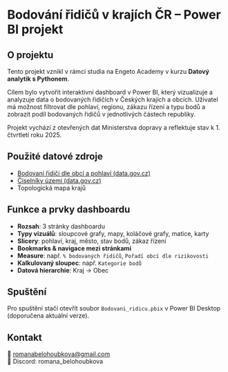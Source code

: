 # Bodování řidičů v krajích ČR – Power BI projekt

## O projektu

Tento projekt vznikl v rámci studia na Engeto Academy v kurzu **Datový analytik s Pythonem**.

Cílem bylo vytvořit interaktivní dashboard v Power BI, který vizualizuje a analyzuje data o bodovaných řidičích v Českých krajích a obcích. Uživatel má možnost filtrovat dle pohlaví, regionu, zákazu řízení a typu bodů a zobrazit podíl bodovaných řidičů v jednotlivých částech republiky.

Projekt vychází z otevřených dat Ministerstva dopravy a reflektuje stav k 1. čtvrtletí roku 2025.

## Použité datové zdroje

- [Bodovaní řidiči dle obcí a pohlaví (data.gov.cz)](https://data.gov.cz/datov%C3%A1-sada?iri=https%3A%2F%2Fdata.gov.cz%2Fzdroj%2Fdatov%C3%A9-sady%2F66003008%2F1471764192)
- [Číselníky území (data.gov.cz)](https://data.gov.cz/dataset?iri=https%3A%2F%2Fdata.gov.cz%2Fzdroj%2Fdatov%C3%A9-sady%2F00025593%2F0e136cf01f86f9446b7334c2e4f011bd)
- Topologická mapa krajů

## Funkce a prvky dashboardu

- **Rozsah**: 3 stránky dashboardu
- **Typy vizuálů**: sloupcové grafy, mapy, koláčové grafy, matice, karty
- **Slicery**: pohlaví, kraj, město, stav bodů, zákaz řízení
- **Bookmarks & navigace mezi stránkami**
- **Measure**: např. `% bodovaných řidičů`, `Pořadí obcí dle rizikovosti`
- **Kalkulovaný sloupec**: např. `Kategorie bodů`
- **Datová hierarchie**: Kraj → Obec

## Spuštění

Pro spuštění stačí otevřít soubor `Bodovani_ridicu.pbix` v Power BI Desktop (doporučena aktuální verze).

## Kontakt

📧 [romanabelohoubkova@gmail.com](mailto:romanabelohoubkova@gmail.com)  
💬 Discord: romana_belohoubkova
